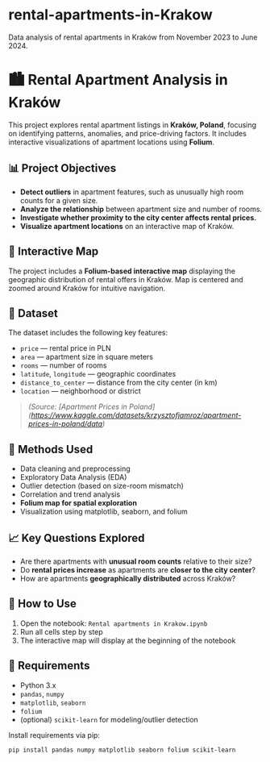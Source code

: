 # rental-apartments-in-Krakow
Data analysis of rental apartments in Kraków from November 2023 to June 2024.

# 🏙️ Rental Apartment Analysis in Kraków

This project explores rental apartment listings in **Kraków, Poland**, focusing on identifying patterns, anomalies, and price-driving factors. It includes interactive visualizations of apartment locations using **Folium**.

## 📊 Project Objectives

- **Detect outliers** in apartment features, such as unusually high room counts for a given size.
- **Analyze the relationship** between apartment size and number of rooms.
- **Investigate whether proximity to the city center affects rental prices.**
- **Visualize apartment locations** on an interactive map of Kraków.

## 📍 Interactive Map

The project includes a **Folium-based interactive map** displaying the geographic distribution of rental offers in Kraków. Map is centered and zoomed around Kraków for intuitive navigation.

## 📁 Dataset

The dataset includes the following key features:

- `price` — rental price in PLN
- `area` — apartment size in square meters
- `rooms` — number of rooms
- `latitude`, `longitude` — geographic coordinates
- `distance_to_center` — distance from the city center (in km)
- `location` — neighborhood or district

> *(Source: [Apartment Prices in Poland] (https://www.kaggle.com/datasets/krzysztofjamroz/apartment-prices-in-poland/data)*

## 🧪 Methods Used

- Data cleaning and preprocessing
- Exploratory Data Analysis (EDA)
- Outlier detection (based on size-room mismatch)
- Correlation and trend analysis
- **Folium map for spatial exploration**
- Visualization using matplotlib, seaborn, and folium

## 📈 Key Questions Explored

- Are there apartments with **unusual room counts** relative to their size?
- Do **rental prices increase** as apartments are **closer to the city center**?
- How are apartments **geographically distributed** across Kraków?

## 🚀 How to Use

1. Open the notebook: `Rental apartments in Krakow.ipynb`
2. Run all cells step by step
3. The interactive map will display at the beginning of the notebook

## 🧰 Requirements

- Python 3.x
- `pandas`, `numpy`
- `matplotlib`, `seaborn`
- `folium`
- (optional) `scikit-learn` for modeling/outlier detection

Install requirements via pip:

```bash
pip install pandas numpy matplotlib seaborn folium scikit-learn
